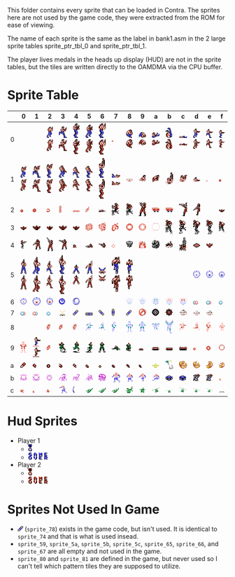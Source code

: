 This folder contains every sprite that can be loaded in Contra.  The sprites
here are not used by the game code, they were extracted from the ROM for ease of
viewing.

The name of each sprite is the same as the label in bank1.asm in the 2 large
sprite tables sprite_ptr_tbl_0 and sprite_ptr_tbl_1.

The player lives medals in the heads up display (HUD) are not in the sprite
tables, but the tiles are written directly to the OAMDMA via the CPU buffer.

# Sprite Table
|   | 0                                                                                                          | 1                                                                                                          | 2                                                                                                          | 3                                                                                                          | 4                                                                                                          | 5                                                                                                          | 6                                                                                                          | 7                                                                                                          | 8                                                                                                          | 9                                                                                                          | a                                                                                                          | b                                                                                                          | c                                                                                                          | d                                                                                                          | e                                                                                                          | f                                                                                                          |
|---|------------------------------------------------------------------------------------------------------------|------------------------------------------------------------------------------------------------------------|------------------------------------------------------------------------------------------------------------|------------------------------------------------------------------------------------------------------------|------------------------------------------------------------------------------------------------------------|------------------------------------------------------------------------------------------------------------|------------------------------------------------------------------------------------------------------------|------------------------------------------------------------------------------------------------------------|------------------------------------------------------------------------------------------------------------|------------------------------------------------------------------------------------------------------------|------------------------------------------------------------------------------------------------------------|------------------------------------------------------------------------------------------------------------|------------------------------------------------------------------------------------------------------------|------------------------------------------------------------------------------------------------------------|------------------------------------------------------------------------------------------------------------|------------------------------------------------------------------------------------------------------------|
| 0 |                                                                                                            |                                                                                                            | ![sprite_02](sprite_02.png?raw=true "sprite_02") ![sprite_02_p2](sprite_02_p2.png?raw=true "sprite_02_p2") | ![sprite_03](sprite_03.png?raw=true "sprite_03") ![sprite_03_p2](sprite_03_p2.png?raw=true "sprite_03_p2") | ![sprite_04](sprite_04.png?raw=true "sprite_04") ![sprite_04_p2](sprite_04_p2.png?raw=true "sprite_04_p2") | ![sprite_05](sprite_05.png?raw=true "sprite_05") ![sprite_05_p2](sprite_05_p2.png?raw=true "sprite_05_p2") | ![sprite_06](sprite_06.png?raw=true "sprite_06") ![sprite_06_p2](sprite_06_p2.png?raw=true "sprite_06_p2") | ![sprite_07](sprite_07.png?raw=true "sprite_07")                                                           | ![sprite_08](sprite_08.png?raw=true "sprite_08") ![sprite_08_p2](sprite_08_p2.png?raw=true "sprite_08_p2") | ![sprite_09](sprite_09.png?raw=true "sprite_09") ![sprite_09_p2](sprite_09_p2.png?raw=true "sprite_09_p2") | ![sprite_0a](sprite_0a.png?raw=true "sprite_0a") ![sprite_0a_p2](sprite_0a_p2.png?raw=true "sprite_0a_p2") | ![sprite_0b](sprite_0b.png?raw=true "sprite_0b") ![sprite_0b_p2](sprite_0b_p2.png?raw=true "sprite_0b_p2") | ![sprite_0c](sprite_0c.png?raw=true "sprite_0c") ![sprite_0c_p2](sprite_0c_p2.png?raw=true "sprite_0c_p2") | ![sprite_0d](sprite_0d.png?raw=true "sprite_0d") ![sprite_0d_p2](sprite_0d_p2.png?raw=true "sprite_0d_p2") | ![sprite_0e](sprite_0e.png?raw=true "sprite_0e") ![sprite_0e_p2](sprite_0e_p2.png?raw=true "sprite_0e_p2") | ![sprite_0f](sprite_0f.png?raw=true "sprite_0f") ![sprite_0f_p2](sprite_0f_p2.png?raw=true "sprite_0f_p2") |
| 1 | ![sprite_10](sprite_10.png?raw=true "sprite_10") ![sprite_10_p2](sprite_10_p2.png?raw=true "sprite_10_p2") | ![sprite_11](sprite_11.png?raw=true "sprite_11") ![sprite_11_p2](sprite_11_p2.png?raw=true "sprite_11_p2") | ![sprite_12](sprite_12.png?raw=true "sprite_12") ![sprite_12_p2](sprite_12_p2.png?raw=true "sprite_12_p2") | ![sprite_13](sprite_13.png?raw=true "sprite_13") ![sprite_13_p2](sprite_13_p2.png?raw=true "sprite_13_p2") | ![sprite_14](sprite_14.png?raw=true "sprite_14") ![sprite_14_p2](sprite_14_p2.png?raw=true "sprite_14_p2") | ![sprite_15](sprite_15.png?raw=true "sprite_15") ![sprite_15_p2](sprite_15_p2.png?raw=true "sprite_15_p2") | ![sprite_16](sprite_16.png?raw=true "sprite_16") ![sprite_16_p2](sprite_16_p2.png?raw=true "sprite_16_p2") | ![sprite_17](sprite_17.png?raw=true "sprite_17") ![sprite_17_p2](sprite_17_p2.png?raw=true "sprite_17_p2") | ![sprite_18](sprite_18.png?raw=true "sprite_18")                                                           | ![sprite_19](sprite_19.png?raw=true "sprite_19")                                                           | ![sprite_1a](sprite_1a.png?raw=true "sprite_1a")                                                           | ![sprite_1b](sprite_1b.png?raw=true "sprite_1b")                                                           | ![sprite_1c](sprite_1c.png?raw=true "sprite_1c")                                                           | ![sprite_1d](sprite_1d.png?raw=true "sprite_1d")                                                           | ![sprite_1e](sprite_1e.png?raw=true "sprite_1e")                                                           | ![sprite_1f](sprite_1f.png?raw=true "sprite_1f")                                                           |
| 2 | ![sprite_20](sprite_20.png?raw=true "sprite_20")                                                           | ![sprite_21](sprite_21.png?raw=true "sprite_21")                                                           | ![sprite_22](sprite_22.png?raw=true "sprite_22")                                                           | ![sprite_23](sprite_23.png?raw=true "sprite_23")                                                           | ![sprite_24](sprite_24.png?raw=true "sprite_24")                                                           | ![sprite_25](sprite_25.png?raw=true "sprite_25")                                                           | ![sprite_26](sprite_26.png?raw=true "sprite_26")                                                           | ![sprite_27](sprite_27.png?raw=true "sprite_27")                                                           | ![sprite_28](sprite_28.png?raw=true "sprite_28")                                                           | ![sprite_29](sprite_29.png?raw=true "sprite_29")                                                           | ![sprite_2a](sprite_2a.png?raw=true "sprite_2a")                                                           | ![sprite_2b](sprite_2b.png?raw=true "sprite_2b")                                                           | ![sprite_2c](sprite_2c.png?raw=true "sprite_2c")                                                           | ![sprite_2d](sprite_2d.png?raw=true "sprite_2d")                                                           |                                                                                                            | ![sprite_2f](sprite_2f.png?raw=true "sprite_2f")                                                           |
| 3 | ![sprite_30](sprite_30.png?raw=true "sprite_30")                                                           | ![sprite_31](sprite_31.png?raw=true "sprite_31")                                                           | ![sprite_32](sprite_32.png?raw=true "sprite_32")                                                           | ![sprite_33](sprite_33.png?raw=true "sprite_33")                                                           | ![sprite_34](sprite_34.png?raw=true "sprite_34")                                                           | ![sprite_35](sprite_35.png?raw=true "sprite_35")                                                           | ![sprite_36](sprite_36.png?raw=true "sprite_36")                                                           | ![sprite_37](sprite_37.png?raw=true "sprite_37")                                                           | ![sprite_38](sprite_38.png?raw=true "sprite_38")                                                           | ![sprite_39](sprite_39.png?raw=true "sprite_39")                                                           | ![sprite_3a](sprite_3a.png?raw=true "sprite_3a")                                                           | ![sprite_3b](sprite_3b.png?raw=true "sprite_3b")                                                           | ![sprite_3c](sprite_3c.png?raw=true "sprite_3c")                                                           | ![sprite_3d](sprite_3d.png?raw=true "sprite_3d")                                                           | ![sprite_3e](sprite_3e.png?raw=true "sprite_3e")                                                           | ![sprite_3f](sprite_3f.png?raw=true "sprite_3f")                                                           |
| 4 | ![sprite_40](sprite_40.png?raw=true "sprite_40")                                                           | ![sprite_41](sprite_41.png?raw=true "sprite_41")                                                           | ![sprite_42](sprite_42.png?raw=true "sprite_42")                                                           | ![sprite_43](sprite_43.png?raw=true "sprite_43")                                                           | ![sprite_44](sprite_44.png?raw=true "sprite_44")                                                           | ![sprite_45](sprite_45.png?raw=true "sprite_45")                                                           | ![sprite_46](sprite_46.png?raw=true "sprite_46")                                                           | ![sprite_47](sprite_47.png?raw=true "sprite_47")                                                           | ![sprite_48](sprite_48.png?raw=true "sprite_48")                                                           | ![sprite_49](sprite_49.png?raw=true "sprite_49")                                                           | ![sprite_4a](sprite_4a.png?raw=true "sprite_4a")                                                           | ![sprite_4b](sprite_4b.png?raw=true "sprite_4b")                                                           | ![sprite_4c](sprite_4c.png?raw=true "sprite_4c")                                                           | ![sprite_4d](sprite_4d.png?raw=true "sprite_4d")                                                           | ![sprite_4e](sprite_4e.gif?raw=true "sprite_4e")                                                           |                                                                                                            |
| 5 | ![sprite_50](sprite_50.png?raw=true "sprite_50") ![sprite_50_p2](sprite_50_p2.png?raw=true "sprite_50_p2") | ![sprite_51](sprite_51.png?raw=true "sprite_51") ![sprite_51_p2](sprite_51_p2.png?raw=true "sprite_51_p2") | ![sprite_52](sprite_52.png?raw=true "sprite_52") ![sprite_52_p2](sprite_52_p2.png?raw=true "sprite_52_p2") | ![sprite_53](sprite_53.png?raw=true "sprite_53") ![sprite_53_p2](sprite_53_p2.png?raw=true "sprite_53_p2") | ![sprite_54](sprite_54.png?raw=true "sprite_54") ![sprite_54_p2](sprite_54_p2.png?raw=true "sprite_54_p2") | ![sprite_55](sprite_55.png?raw=true "sprite_55") ![sprite_55_p2](sprite_55_p2.png?raw=true "sprite_55_p2") | ![sprite_56](sprite_56.png?raw=true "sprite_56") ![sprite_56_p2](sprite_56_p2.png?raw=true "sprite_56_p2") | ![sprite_57](sprite_57.png?raw=true "sprite_57") ![sprite_57_p2](sprite_57_p2.png?raw=true "sprite_57_p2") | ![sprite_58](sprite_58.png?raw=true "sprite_58") ![sprite_58_p2](sprite_58_p2.png?raw=true "sprite_58_p2") |                                                                                                            |                                                                                                            |                                                                                                            |                                                                                                            | ![sprite_5d](sprite_5d.png?raw=true "sprite_5d")                                                           | ![sprite_5e](sprite_5e.png?raw=true "sprite_5e")                                                           | ![sprite_5f](sprite_5f.png?raw=true "sprite_5f")                                                           |
| 6 | ![sprite_60](sprite_60.png?raw=true "sprite_60")                                                           | ![sprite_61](sprite_61.png?raw=true "sprite_61")                                                           | ![sprite_62](sprite_62.png?raw=true "sprite_62")                                                           | ![sprite_63](sprite_63.png?raw=true "sprite_63")                                                           | ![sprite_64](sprite_64.png?raw=true "sprite_64")                                                           |                                                                                                            |                                                                                                            |                                                                                                            | ![sprite_68](sprite_68.png?raw=true "sprite_68")                                                           | ![sprite_69](sprite_69.png?raw=true "sprite_69")                                                           | ![sprite_6a](sprite_6a.png?raw=true "sprite_6a")                                                           | ![sprite_6b](sprite_6b.png?raw=true "sprite_6b")                                                           | ![sprite_6c](sprite_6c.png?raw=true "sprite_6c")                                                           | ![sprite_6d](sprite_6d.png?raw=true "sprite_6d")                                                           | ![sprite_6e](sprite_6e.png?raw=true "sprite_6e")                                                           | ![sprite_6f](sprite_6f.png?raw=true "sprite_6f")                                                           |
| 7 | ![sprite_70](sprite_70.png?raw=true "sprite_70")                                                           | ![sprite_71](sprite_71.png?raw=true "sprite_71")                                                           | ![sprite_72](sprite_72.png?raw=true "sprite_72")                                                           | ![sprite_73](sprite_73.png?raw=true "sprite_73")                                                           | ![sprite_74](sprite_74.png?raw=true "sprite_74")                                                           | ![sprite_75](sprite_75.png?raw=true "sprite_75")                                                           | ![sprite_76](sprite_76.png?raw=true "sprite_76")                                                           | ![sprite_77](sprite_77.png?raw=true "sprite_77")                                                           | ![sprite_78](sprite_78.png?raw=true "sprite_78")                                                           | ![sprite_79](sprite_79.png?raw=true "sprite_79")                                                           | ![sprite_7a](sprite_7a.png?raw=true "sprite_7a")                                                           | ![sprite_7b](sprite_7b.png?raw=true "sprite_7b")                                                           | ![sprite_7c](sprite_7c.png?raw=true "sprite_7c")                                                           | ![sprite_7d](sprite_7d.png?raw=true "sprite_7d")                                                           | ![sprite_7e](sprite_7e.png?raw=true "sprite_7e")                                                           |                                                                                                            |
| 8 |                                                                                                            |                                                                                                            | ![sprite_82](sprite_82.png?raw=true "sprite_82")                                                           | ![sprite_83](sprite_83.png?raw=true "sprite_83")                                                           | ![sprite_84](sprite_84.png?raw=true "sprite_84")                                                           | ![sprite_85](sprite_85.png?raw=true "sprite_85")                                                           | ![sprite_86](sprite_86.png?raw=true "sprite_86")                                                           | ![sprite_87](sprite_87.png?raw=true "sprite_87")                                                           | ![sprite_88](sprite_88.png?raw=true "sprite_88")                                                           | ![sprite_89](sprite_89.png?raw=true "sprite_89")                                                           | ![sprite_8a](sprite_8a.png?raw=true "sprite_8a")                                                           | ![sprite_8b](sprite_8b.png?raw=true "sprite_8b")                                                           | ![sprite_8c](sprite_8c.png?raw=true "sprite_8c")                                                           | ![sprite_8d](sprite_8d.png?raw=true "sprite_8d")                                                           | ![sprite_8e](sprite_8e.png?raw=true "sprite_8e")                                                           | ![sprite_8f](sprite_8f.png?raw=true "sprite_8f")                                                           |
| 9 | ![sprite_90](sprite_90.png?raw=true "sprite_90")                                                           | ![sprite_91](sprite_91.png?raw=true "sprite_91") ![sprite_91_p2](sprite_91_p2.png?raw=true "sprite_91_p2") | ![sprite_92](sprite_92.png?raw=true "sprite_92")                                                           | ![sprite_93](sprite_93.png?raw=true "sprite_93")                                                           | ![sprite_94](sprite_94.png?raw=true "sprite_94")                                                           | ![sprite_95](sprite_95.png?raw=true "sprite_95")                                                           | ![sprite_96](sprite_96.png?raw=true "sprite_96")                                                           | ![sprite_97](sprite_97.png?raw=true "sprite_97")                                                           | ![sprite_98](sprite_98.png?raw=true "sprite_98")                                                           | ![sprite_99](sprite_99.png?raw=true "sprite_99")                                                           | ![sprite_9a](sprite_9a.png?raw=true "sprite_9a")                                                           | ![sprite_9b](sprite_9b.png?raw=true "sprite_9b")                                                           | ![sprite_9c](sprite_9c.png?raw=true "sprite_9c")                                                           | ![sprite_9d](sprite_9d.png?raw=true "sprite_9d")                                                           | ![sprite_9e](sprite_9e.png?raw=true "sprite_9e")                                                           | ![sprite_9f](sprite_9f.png?raw=true "sprite_9f")                                                           |
| a | ![sprite_a0](sprite_a0.png?raw=true "sprite_a0")                                                           | ![sprite_a1](sprite_a1.png?raw=true "sprite_a1")                                                           | ![sprite_a2](sprite_a2.png?raw=true "sprite_a2")                                                           | ![sprite_a3](sprite_a3.png?raw=true "sprite_a3")                                                           | ![sprite_a4](sprite_a4.png?raw=true "sprite_a4")                                                           | ![sprite_a5](sprite_a5.png?raw=true "sprite_a5")                                                           | ![sprite_a6](sprite_a6.png?raw=true "sprite_a6")                                                           | ![sprite_a7](sprite_a7.png?raw=true "sprite_a7")                                                           | ![sprite_a8](sprite_a8.png?raw=true "sprite_a8")                                                           | ![sprite_a9](sprite_a9.png?raw=true "sprite_a9")                                                           | ![sprite_aa](sprite_aa.png?raw=true "sprite_aa")                                                           | ![sprite_ab](sprite_ab.png?raw=true "sprite_ab")                                                           | ![sprite_ac](sprite_ac.png?raw=true "sprite_ac")                                                           | ![sprite_ad](sprite_ad.png?raw=true "sprite_ad")                                                           | ![sprite_ae](sprite_ae.png?raw=true "sprite_ae")                                                           | ![sprite_af](sprite_af.png?raw=true "sprite_af")                                                           |
| b | ![sprite_b0](sprite_b0.png?raw=true "sprite_b0")                                                           | ![sprite_b1](sprite_b1.png?raw=true "sprite_b1")                                                           | ![sprite_b2](sprite_b2.png?raw=true "sprite_b2")                                                           | ![sprite_b3](sprite_b3.png?raw=true "sprite_b3")                                                           | ![sprite_b4](sprite_b4.png?raw=true "sprite_b4")                                                           | ![sprite_b5](sprite_b5.png?raw=true "sprite_b5")                                                           | ![sprite_b6](sprite_b6.png?raw=true "sprite_b6")                                                           | ![sprite_b7](sprite_b7.png?raw=true "sprite_b7")                                                           | ![sprite_b8](sprite_b8.png?raw=true "sprite_b8")                                                           | ![sprite_b9](sprite_b9.png?raw=true "sprite_b9")                                                           | ![sprite_ba](sprite_ba.png?raw=true "sprite_ba")                                                           | ![sprite_bb](sprite_bb.png?raw=true "sprite_bb")                                                           | ![sprite_bc](sprite_bc.png?raw=true "sprite_bc")                                                           | ![sprite_bd](sprite_bd.png?raw=true "sprite_bd")                                                           | ![sprite_be](sprite_be.png?raw=true "sprite_be")                                                           | ![sprite_bf](sprite_bf.png?raw=true "sprite_bf")                                                           |
| c | ![sprite_c0](sprite_c0.png?raw=true "sprite_c0")                                                           | ![sprite_c1](sprite_c1.png?raw=true "sprite_c1")                                                           | ![sprite_c2](sprite_c2.png?raw=true "sprite_c2")                                                           | ![sprite_c3](sprite_c3.png?raw=true "sprite_c3")                                                           | ![sprite_c4](sprite_c4.png?raw=true "sprite_c4")                                                           | ![sprite_c5](sprite_c5.png?raw=true "sprite_c5")                                                           | ![sprite_c6](sprite_c6.png?raw=true "sprite_c6")                                                           | ![sprite_c7](sprite_c7.png?raw=true "sprite_c7")                                                           | ![sprite_c8](sprite_c8.png?raw=true "sprite_c8")                                                           | ![sprite_c9](sprite_c9.png?raw=true "sprite_c9")                                                           | ![sprite_ca](sprite_ca.png?raw=true "sprite_ca")                                                           | ![sprite_cb](sprite_cb.png?raw=true "sprite_cb")                                                           | ![sprite_cc](sprite_cc.png?raw=true "sprite_cc")                                                           | ![sprite_cd](sprite_cd.png?raw=true "sprite_cd")                                                           | ![sprite_ce](sprite_ce.png?raw=true "sprite_ce")                                                           | ![sprite_cf](sprite_cf.png?raw=true "sprite_cf")                                                           |

# Hud Sprites

* Player 1
  * ![player_1_lives_medal](player_1_lives_medal.png?raw=true "player_1_lives_medal")
  * ![player_1_game_over](player_1_game_over.png?raw=true "player_1_game_over")
* Player 2
  * ![player_2_lives_medal](player_2_lives_medal.png?raw=true "player_2_lives_medal")
  * ![player_2_game_over](player_2_game_over.png?raw=true "player_2_game_over")

# Sprites Not Used In Game

* ![sprite_78](sprite_78.png?raw=true "sprite_78") (`sprite_78`) exists in the
  game code, but isn't used.  It is identical to `sprite_74` and that is what is
  used insead.
* `sprite_59`, `sprite_5a`, `sprite_5b`, `sprite_5c`, `sprite_65`, `sprite_66`,
  and `sprite_67` are all empty and not used in the game.
* `sprite_80` and `sprite_81` are defined in the game, but never used so I can't
  tell which pattern tiles they are supposed to utilize.